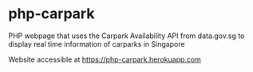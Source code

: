 # php-carpark

PHP webpage that uses the Carpark Availability API from data.gov.sg to display real time information of carparks in Singapore

Website accessible at https://php-carpark.herokuapp.com
